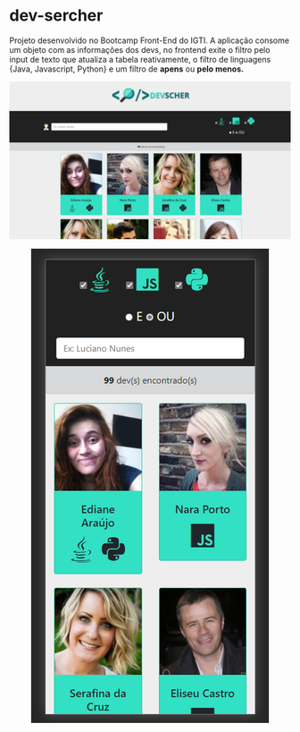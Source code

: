 # dev-sercher

Projeto desenvolvido no Bootcamp Front-End do IGTI. A aplicação consome um objeto com as informações dos devs, no frontend exite o filtro pelo input de texto que atualiza a tabela reativamente, o filtro de linguagens {Java, Javascript, Python} e um filtro de <strong>apens</strong> ou <strong>pelo menos.</strong>

<img src="screenshots\devscher_web.png"/>
 
<p align="center">
  <img src="screenshots\devscher_phone.png"/>
</p>
